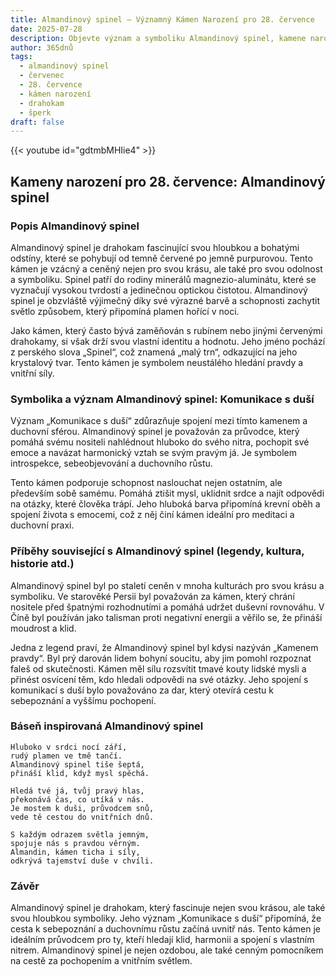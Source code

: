 ```yaml
---
title: Almandinový spinel – Významný Kámen Narození pro 28. července
date: 2025-07-28
description: Objevte význam a symboliku Almandinový spinel, kamene narození pro 28. července, který symbolizuje Komunikace s duší. Přečtěte si legendy a inspirující příběhy.
author: 365dnů
tags:
  - almandinový spinel
  - červenec
  - 28. července
  - kámen narození
  - drahokam
  - šperk
draft: false
---
```


{{< youtube id="gdtmbMHIie4" >}}

## Kameny narození pro 28. července: Almandinový spinel

### Popis Almandinový spinel

Almandinový spinel je drahokam fascinující svou hloubkou a bohatými odstíny, které se pohybují od temně červené po jemně purpurovou. Tento kámen je vzácný a ceněný nejen pro svou krásu, ale také pro svou odolnost a symboliku. Spinel patří do rodiny minerálů magnezio-aluminátu, které se vyznačují vysokou tvrdostí a jedinečnou optickou čistotou. Almandinový spinel je obzvláště výjimečný díky své výrazné barvě a schopnosti zachytit světlo způsobem, který připomíná plamen hořící v noci.

Jako kámen, který často bývá zaměňován s rubínem nebo jinými červenými drahokamy, si však drží svou vlastní identitu a hodnotu. Jeho jméno pochází z perského slova „Spinel“, což znamená „malý trn“, odkazující na jeho krystalový tvar. Tento kámen je symbolem neustálého hledání pravdy a vnitřní síly.

### Symbolika a význam Almandinový spinel: Komunikace s duší

Význam „Komunikace s duší“ zdůrazňuje spojení mezi tímto kamenem a duchovní sférou. Almandinový spinel je považován za průvodce, který pomáhá svému nositeli nahlédnout hluboko do svého nitra, pochopit své emoce a navázat harmonický vztah se svým pravým já. Je symbolem introspekce, sebeobjevování a duchovního růstu.

Tento kámen podporuje schopnost naslouchat nejen ostatním, ale především sobě samému. Pomáhá ztišit mysl, uklidnit srdce a najít odpovědi na otázky, které člověka trápí. Jeho hluboká barva připomíná krevní oběh a spojení života s emocemi, což z něj činí kámen ideální pro meditaci a duchovní praxi.

### Příběhy související s Almandinový spinel (legendy, kultura, historie atd.)

Almandinový spinel byl po staletí ceněn v mnoha kulturách pro svou krásu a symboliku. Ve starověké Persii byl považován za kámen, který chrání nositele před špatnými rozhodnutími a pomáhá udržet duševní rovnováhu. V Číně byl používán jako talisman proti negativní energii a věřilo se, že přináší moudrost a klid.

Jedna z legend praví, že Almandinový spinel byl kdysi nazýván „Kamenem pravdy“. Byl prý darován lidem bohyní soucitu, aby jim pomohl rozpoznat faleš od skutečnosti. Kámen měl sílu rozsvítit tmavé kouty lidské mysli a přinést osvícení těm, kdo hledali odpovědi na své otázky. Jeho spojení s komunikací s duší bylo považováno za dar, který otevírá cestu k sebepoznání a vyššímu pochopení.

### Báseň inspirovaná Almandinový spinel

```
Hluboko v srdci nocí září,  
rudý plamen ve tmě tančí.  
Almandinový spinel tiše šeptá,  
přináší klid, když mysl spěchá.

Hledá tvé já, tvůj pravý hlas,  
překonává čas, co utíká v nás.  
Je mostem k duši, průvodcem snů,  
vede tě cestou do vnitřních dnů.

S každým odrazem světla jemným,  
spojuje nás s pravdou věrným.  
Almandin, kámen ticha i síly,  
odkrývá tajemství duše v chvíli.
```

### Závěr

Almandinový spinel je drahokam, který fascinuje nejen svou krásou, ale také svou hloubkou symboliky. Jeho význam „Komunikace s duší“ připomíná, že cesta k sebepoznání a duchovnímu růstu začíná uvnitř nás. Tento kámen je ideálním průvodcem pro ty, kteří hledají klid, harmonii a spojení s vlastním nitrem. Almandinový spinel je nejen ozdobou, ale také cenným pomocníkem na cestě za pochopením a vnitřním světlem.